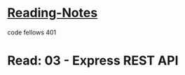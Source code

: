 # [Reading-Notes](https://alsosteve.github.io/reading-notes/)
code fellows 401

# Read: 03 - Express REST API